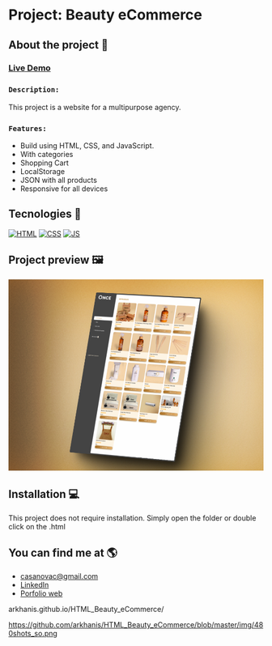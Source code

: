 # Project: Beauty eCommerce

## About the project 🌟
### [Live Demo](https://arkhanis.github.io/HTML_Beauty_eCommerce/)
### `Description:` 
This project is a website for a multipurpose agency.
### `Features:`
- Build using HTML, CSS, and JavaScript.
- With categories
- Shopping Cart
- LocalStorage
- JSON with all products
- Responsive for all devices

## Tecnologies 🚀
<!-- Icons taken from: https://github.com/hendrasob/badges/blob/master/README.md y https://github.com/alexandresanlim/Badges4-README.md-Profile -->
[![HTML](https://img.shields.io/badge/HTML5-E34F26?style=for-the-badge&logo=html5&logoColor=white)](https://es.wikipedia.org/wiki/HTML5)
[![CSS](https://img.shields.io/badge/CSS3-1572B6?style=for-the-badge&logo=css3&logoColor=white)](https://es.wikipedia.org/wiki/CSS)
[![JS](https://img.shields.io/badge/JavaScript-F7DF1E?style=for-the-badge&logo=javascript&logoColor=black)](https://es.wikipedia.org/wiki/JavaScript)


## Project preview 🖼️
![Captura del proyecto](https://github.com/arkhanis/HTML_Beauty_eCommerce/blob/master/img/480shots_so.png)


## Installation 💻
This project does not require installation. Simply open the folder or double click on the .html


## You can find me at 🌎
* [casanovac@gmail.com](casanovac@gmail.com)
* [LinkedIn](https://www.linkedin.com/in/cesar-casanova/)
* [Porfolio web](https://casanovacesar.com/)



arkhanis.github.io/HTML_Beauty_eCommerce/

https://github.com/arkhanis/HTML_Beauty_eCommerce/blob/master/img/480shots_so.png
